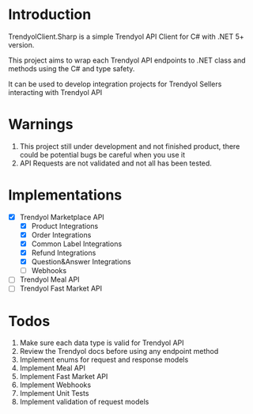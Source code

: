 # Introduction 
TrendyolClient.Sharp is a simple Trendyol API Client for C# with .NET 5+ version. 

This project aims to wrap each Trendyol API endpoints to .NET class and methods using the C# and type safety.

It can be used to develop integration projects for Trendyol Sellers interacting with Trendyol API

# Warnings
1. This project still under development and not finished product, there could be potential bugs be careful when you use it
2. API Requests are not validated and not all has been tested.

# Implementations
- [X] Trendyol Marketplace API 
  - [x] Product Integrations
  - [x] Order Integrations
  - [x] Common Label Integrations
  - [X] Refund Integrations
  - [X] Question&Answer Integrations
  - [ ] Webhooks
- [ ] Trendyol Meal API 
- [ ] Trendyol Fast Market API

# Todos
1. Make sure each data type is valid for Trendyol API
2. Review the Trendyol docs before using any endpoint method
3. Implement enums for request and response models
4. Implement Meal API
5. Implement Fast Market API
6. Implement Webhooks
7. Implement Unit Tests
8. Implement validation of request models